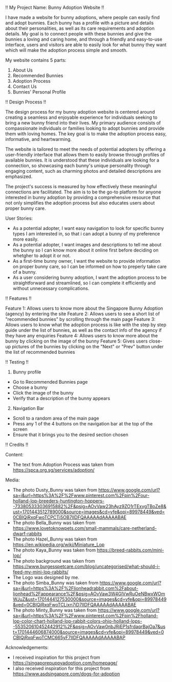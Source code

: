 !! My Project Name: Bunny Adoption Website !!

I have made a website for bunny adoptions, where people can easily find and adopt bunnies. Each bunny has a profile with a picture and details about their personalities, as well as its care requirements and adoption details. My goal is to connect people with these bunnies and give the bunnies a loving and caring home, and through a friendly and easy-to-use interface, users and visitors are able to easily look for what bunny they want which will make the adoption process simple and smooth.

My website contains 5 parts:
1. About Us
2. Recommended Bunnies
3. Adoption Process
4. Contact Us
5. Bunnies' Personal Profile


!! Design Process !!

The design process for my bunny adoption website is centered around creating a seamless and enjoyable experience for individuals seeking to bring a new bunny friend into their lives. My primary audience consists of compassionate individuals or families looking to adopt bunnies and provide them with loving homes. The key goal is to make the adoption process easy, informative, and heartwarming.

The website is tailored to meet the needs of potential adopters by offering a user-friendly interface that allows them to easily browse through profiles of available bunnies. It is understood that these individuals are looking for a connection, so showcasing each bunny's unique personality through engaging content, such as charming photos and detailed descriptions are emphasized.

The project's success is measured by how effectively these meaningful connections are facilitated. The aim is to be the go-to platform for anyone interested in bunny adoption by providing a comprehensive resource that not only simplifies the adoption process but also educates users about proper bunny care.

User Stories:
- As a potential adopter, I want easy navigation to look for specific bunny types I am interested in, so that i can adopt a bunny of my preference more easily.
- As a potential adopter, I want images and descriptions to tell me about the bunny so I can know more about it online first before deciding on whetgher to adopt it or not.
- As a first-time bunny owner, I want the website to provide information on proper bunny care, so I can be informed on how to preperly take care of a bunny.
- As a user considering bunny adoption, I want the adoption process to be straightforward and streamlined, so I can complete it efficiently and without unnecessary complications.


!! Features !!

Feature 1: Allows users to know more about the Singapore Bunny Adoption (agency) by entering the site
Feature 2: Allows users to see a short list of "recommended bunnies" by scrolling through the main page
Feature 3: Allows users to know what the adoption process is like with the step by step guide under the list of bunnies, as well as the contact info of the agency if they have any enquiries
Feature 4: Allows users to know more about the bunny by clicking on the image of the bunny
Feature 5: Gives users close-up pictures of the bunnies by clicking on the "Next" or "Prev" button under the list of recommended bunnies


!! Testing !!

1. Bunny profile
- Go to Recommended Bunnies page
- Choose a bunny
- Click the image of the bunny
- Verify that a description of the bunny appears

2. Navigation Bar 
- Scroll to a random area of the main page
- Press any 1 of the 4 buttons on the navigation bar at the top of the screen
- Ensure that it brings you to the desired section chosen

!! Credits !!

Content:
- The text from Adoption Process was taken from https://spca.org.sg/services/adoption/

Media:
- The photo Dusty_Bunny was taken from https://www.google.com/url?sa=i&url=https%3A%2F%2Fwww.pinterest.com%2Fpin%2Four-holland-lop-breeders-huntington-hoppers--733805333036915882%2F&psig=AOvVaw23hAyz9ZO1rTExvgTBoZe8&ust=1701443512789000&source=images&cd=vfe&opi=89978449&ved=0CBIQjRxqFwoTCPCTi5OB7IIDFQAAAAAdAAAAABAE
- The photo Bella_Bunny was taken from https://www.lovetoknowpets.com/small-mammals/care-netherland-dwarf-rabbits
- The photo Hazel_Bunny was taken from https://en.wikipedia.org/wiki/Miniature_Lop
- The photo Kaya_Bunny was taken from https://breed-rabbits.com/mini-lop/
- The photo background was taken from https://www.burgesspetcare.com/blog/uncategorised/what-should-i-feed-my-mini-lop-rabbits/
- The Logo was designed by me.
- The photo Simba_Bunny was taken from https://www.google.com/url?sa=i&url=https%3A%2F%2Flionheadrabbit.com%2Fabout-lionhead%2Fappearance%2F&psig=AOvVaw3W4GlVwRuOeNBwxWOmWJuZ&ust=1701444127530000&source=images&cd=vfe&opi=89978449&ved=0CBIQjRxqFwoTCLixn7iD7IIDFQAAAAAdAAAAABAE
- The photo Minty_Bunny was taken from https://www.google.com/url?sa=i&url=https%3A%2F%2Fwww.pinterest.com%2Fpin%2Fholland-lop-color-chart-holland-lop-rabbit-colors-ohio-holland-lops--553520610452442912%2F&psig=AOvVaw0nbJRjEP1sfrdaqrBajOa7&ust=1701444606874000&source=images&cd=vfe&opi=89978449&ved=0CBIQjRxqFwoTCMC665yF7IIDFQAAAAAdAAAAABAP

Acknowledgements:
- I received inspiration for this project from https://singaporepuppyadoption.com/homepage/
- I also received inspiration for this project from https://www.asdsingapore.com/dogs-for-adoption
